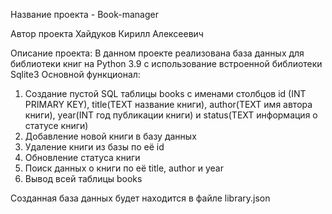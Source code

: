 Название проекта - Book-manager

Автор проекта Хайдуков Кирилл Алексеевич

Описание проекта:
В данном проекте реализована база данных для библиотеки книг на Python 3.9 с использование встроенной библиотеки Sqlite3
Основной функционал:
1) Создание пустой SQL таблицы books с именами столбцов id (INT PRIMARY KEY), title(TEXT название книги), author(TEXT имя автора книги), year(INT год публикации книги) и status(TEXT информация о статусе книги)
2) Добавление новой книги в базу данных
3) Удаление книги из базы по её id
4) Обновление статуса книги
5) Поиск данных о книги по её title, author и year
6) Вывод всей таблицы books

Созданная база данных будет находится в файле library.json
